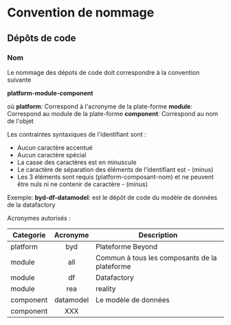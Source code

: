 # Convention de nommage

## Dépôts de code

### Nom

Le nommage des dépots de code doit correspondre à la convention suivante

**platform-module-component**

où 
**platform**: Correspond à l'acronyme de la plate-forme
**module**: Correspond au module de la plate-forme
**component**: Correspond au nom de l'objet


Les contraintes syntaxiques de l'identifiant sont :

- Aucun caractère accentué
- Aucun caractère spécial
- La casse des caractères est en minuscule
- Le caractère de séparation des éléments de l'identifiant est - (minus)
- Les 3 éléments sont requis (platform-composant-nom) et ne peuvent être nuls ni ne contenir de caractère - (minus)

Exemple:
**byd-df-datamodel**: est le dépôt de code du modèle de données de la datafactory

Acronymes autorisés :

|Categorie|**Acronyme**|Description|
|---|:---:|---|
|platform|byd|Plateforme Beyond|
|module|all|Commun à tous les composants de la plateforme |
|module|df|Datafactory|
|module|rea|reality|
|component|datamodel|Le modèle de données|
|component|XXX||
